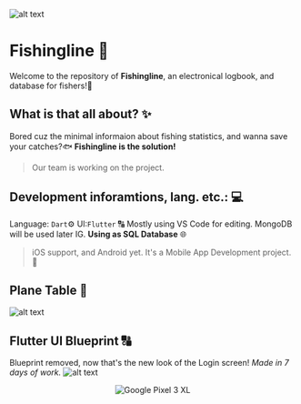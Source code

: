 ![alt text](https://i.ibb.co/yhFvck7/output-onlinepngtools.png)
# Fishingline 🐠
Welcome to the repository of **Fishingline**, an electronical logbook, and database for fishers!🎣
## What is that all about? ✨
Bored cuz the minimal informaion about fishing statistics, and wanna save your catches?🐟
**Fishingline is the solution!**
>Our team is working on the project.
## Development inforamtions, lang. etc.: 💻
Language: ```Dart```⚙️
UI:```Flutter``` 🔠
Mostly using VS Code for editing. MongoDB will be used later IG. **Using as SQL Database** 🌐
> iOS support, and Android yet. It's a Mobile App Development project. 📱
## Plane Table 📃 
![alt text](https://i.ibb.co/9qpTq4D/fishingline-plan-table.png)
## Flutter UI Blueprint 🔠
Blueprint removed, now that's the new look of the Login screen! 
*Made in 7 days of work.*
![alt text]()
<p align="center">
  <img src="https://i.ibb.co/GPkmtWt/image-removebg-preview.png" title="Google Pixel 3 XL" alt="Google Pixel 3 XL"/>
</p>
